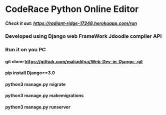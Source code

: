 # CodeRace Python Online Editor

##### Check it out: https://radiant-ridge-17248.herokuapp.com/run

### Developed using Django web FrameWork Jdoodle compiler API

### Run it on you PC

#### git clone https://github.com/maliaditya/Web-Dev-in-Django-.git

#### pip install Django==3.0

#### python3 manage.py migrate

#### python3 manage.py makemigrations

#### python3 manage.py runserver



